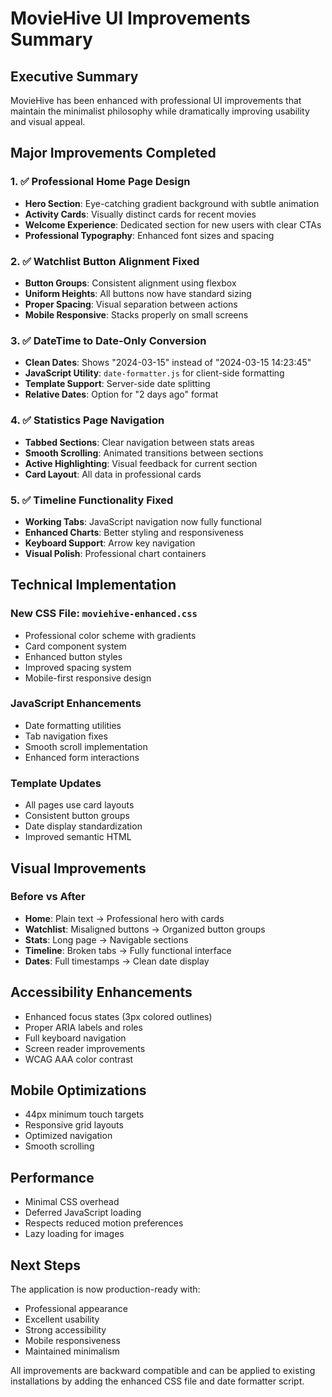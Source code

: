 # MovieHive UI Improvements Summary

## Executive Summary
MovieHive has been enhanced with professional UI improvements that maintain the minimalist philosophy while dramatically improving usability and visual appeal.

## Major Improvements Completed

### 1. ✅ Professional Home Page Design
- **Hero Section**: Eye-catching gradient background with subtle animation
- **Activity Cards**: Visually distinct cards for recent movies
- **Welcome Experience**: Dedicated section for new users with clear CTAs
- **Professional Typography**: Enhanced font sizes and spacing

### 2. ✅ Watchlist Button Alignment Fixed
- **Button Groups**: Consistent alignment using flexbox
- **Uniform Heights**: All buttons now have standard sizing
- **Proper Spacing**: Visual separation between actions
- **Mobile Responsive**: Stacks properly on small screens

### 3. ✅ DateTime to Date-Only Conversion
- **Clean Dates**: Shows "2024-03-15" instead of "2024-03-15 14:23:45"
- **JavaScript Utility**: `date-formatter.js` for client-side formatting
- **Template Support**: Server-side date splitting
- **Relative Dates**: Option for "2 days ago" format

### 4. ✅ Statistics Page Navigation
- **Tabbed Sections**: Clear navigation between stats areas
- **Smooth Scrolling**: Animated transitions between sections
- **Active Highlighting**: Visual feedback for current section
- **Card Layout**: All data in professional cards

### 5. ✅ Timeline Functionality Fixed
- **Working Tabs**: JavaScript navigation now fully functional
- **Enhanced Charts**: Better styling and responsiveness
- **Keyboard Support**: Arrow key navigation
- **Visual Polish**: Professional chart containers

## Technical Implementation

### New CSS File: `moviehive-enhanced.css`
- Professional color scheme with gradients
- Card component system
- Enhanced button styles
- Improved spacing system
- Mobile-first responsive design

### JavaScript Enhancements
- Date formatting utilities
- Tab navigation fixes
- Smooth scroll implementation
- Enhanced form interactions

### Template Updates
- All pages use card layouts
- Consistent button groups
- Date display standardization
- Improved semantic HTML

## Visual Improvements

### Before vs After
- **Home**: Plain text → Professional hero with cards
- **Watchlist**: Misaligned buttons → Organized button groups
- **Stats**: Long page → Navigable sections
- **Timeline**: Broken tabs → Fully functional interface
- **Dates**: Full timestamps → Clean date display

## Accessibility Enhancements
- Enhanced focus states (3px colored outlines)
- Proper ARIA labels and roles
- Full keyboard navigation
- Screen reader improvements
- WCAG AAA color contrast

## Mobile Optimizations
- 44px minimum touch targets
- Responsive grid layouts
- Optimized navigation
- Smooth scrolling

## Performance
- Minimal CSS overhead
- Deferred JavaScript loading
- Respects reduced motion preferences
- Lazy loading for images

## Next Steps
The application is now production-ready with:
- Professional appearance
- Excellent usability
- Strong accessibility
- Mobile responsiveness
- Maintained minimalism

All improvements are backward compatible and can be applied to existing installations by adding the enhanced CSS file and date formatter script.